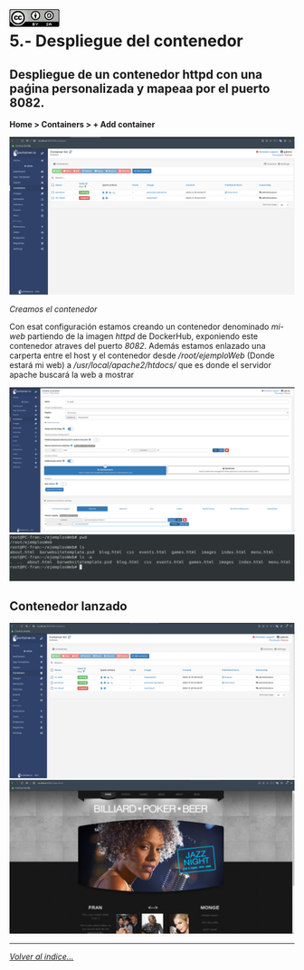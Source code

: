 <img src="../imagenes/MI-LICENCIA88x31.png" style="float: left; margin-right: 10px;" />

# 5.- Despliegue del contenedor
## Despliegue de un contenedor httpd con una paǵina personalizada y mapeaa por el puerto 8082.

**Home > Containers > + Add container**

![añadircontenedor](../imagenes/add.png)

*Creamos el contenedor*

Con esat configuración estamos creando un contenedor denominado *mi-web* partiendo de la imagen *httpd* de DockerHub, exponiendo este contenedor atraves del puerto *8082*. Además estamos enlazado una carperta entre el host y el contenedor desde */root/ejemploWeb* (Donde estará mi web) a */usr/local/apache2/htdocs/* que es donde el servidor apache buscará la web a mostrar

![añadircontenedor2](../imagenes/runMaquina.png)
![pasos previos](../imagenes/pasosPrevios.png)
## Contenedor lanzado

![vista portainer](../imagenes/lanzado.png)
![vista navegador](../imagenes/pruebaWeb.png)
________________________________________
*[Volver al indice...](../README.md)*